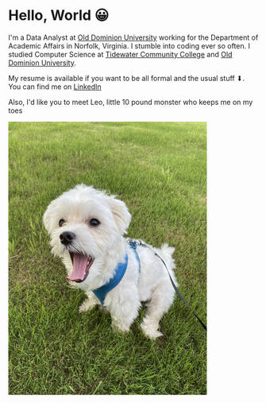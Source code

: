 # Hello, World 😀

I'm a Data Analyst at [Old Dominion University](https://www.odu.edu/directory/people/n/nniph001) working for the Department of Academic Affairs in Norfolk, Virginia. I stumble into coding ever so often. I studied Computer Science at [Tidewater Community College](https://www.tcc.edu) and [Old Dominion University](https://www.odu.edu/compsci).

My resume is available if you want to be all formal and the usual stuff ⬇. You can find me on [LinkedIn](https://www.linkedin.com/in/niphad/)

Also, I'd like you to meet Leo, little 10 pound monster who keeps me on my toes

<img style="float: left;" src="./leo.jpg" width="400" height="550">
